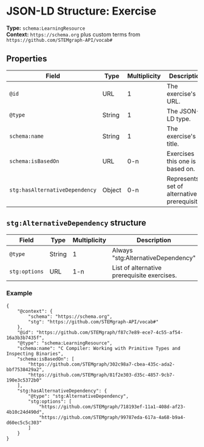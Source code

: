 # JSON-LD Structure: Exercise

**Type:** `schema:LearningResource`  
**Context:** `https://schema.org` plus custom terms from `https://github.com/STEMgraph-API/vocab#`

## Properties

| Field | Type | Multiplicity | Description |
|-------|------|--------------|-------------|
| `@id` | URL | 1 | The exercise's URL. |
| `@type` | String | 1 | The JSON-LD type. |
| `schema:name` | String | 1 | The exercise's title. |
| `schema:isBasedOn` | URL | 0-n | Exercises this one is based on. |
| `stg:hasAlternativeDependency` | Object | 0-n | Represents a set of alternative prerequisites. |

## `stg:AlternativeDependency` structure

| Field | Type | Multiplicity | Description |
|-------|------|--------------|-------------|
| `@type` | String | 1 | Always "stg:AlternativeDependency" |
| `stg:options` | URL | 1-n | List of alternative prerequisite exercises. |

### Example

```jsonld
{
    "@context": {
        "schema": "https://schema.org",
        "stg": "https://github.com/STEMgraph-API/vocab#"
    },
    "@id": "https://github.com/STEMgraph/f87c7e89-ece7-4c55-af54-16a3b3b7435f",
    "@type": "schema:LearningResource",
    "schema:name": "C Compiler: Working with Primitive Types and Inspecting Binaries",
    "schema:isBasedOn": [
        "https://github.com/STEMgraph/302c98a7-cbea-435c-ada2-bbf7538429a2",
        "https://github.com/STEMgraph/81f2e303-d35c-4857-9cb7-190e3c5372b0"
    ],
    "stg:hasAlternativeDependency": {
        "@type": "stg:AlternativeDependency",
        "stg:options": [
            "https://github.com/STEMgraph/718193ef-11a1-408d-af23-4b10c24d490d",
            "https://github.com/STEMgraph/99787eda-617a-4a68-b9a4-d60ec5c5c303"
        ]
    }
}
